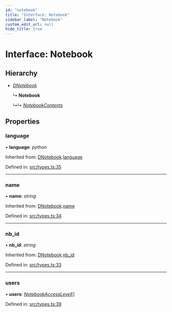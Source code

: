```yaml
---
id: "notebook"
title: "Interface: Notebook"
sidebar_label: "Notebook"
custom_edit_url: null
hide_title: true
---
```


# Interface: Notebook

## Hierarchy

* [*DNotebook*](dnotebook.md)

  ↳ **Notebook**

  ↳↳ [*NotebookContents*](notebookcontents.md)

## Properties

### language

• **language**: *python*

Inherited from: [DNotebook](dnotebook.md).[language](dnotebook.md#language)

Defined in: [src/types.ts:35](https://github.com/actually-colab/editor/blob/0e7786b/client/src/types.ts#L35)

___

### name

• **name**: *string*

Inherited from: [DNotebook](dnotebook.md).[name](dnotebook.md#name)

Defined in: [src/types.ts:34](https://github.com/actually-colab/editor/blob/0e7786b/client/src/types.ts#L34)

___

### nb\_id

• **nb\_id**: *string*

Inherited from: [DNotebook](dnotebook.md).[nb_id](dnotebook.md#nb_id)

Defined in: [src/types.ts:33](https://github.com/actually-colab/editor/blob/0e7786b/client/src/types.ts#L33)

___

### users

• **users**: [*NotebookAccessLevel*](notebookaccesslevel.md)[]

Defined in: [src/types.ts:39](https://github.com/actually-colab/editor/blob/0e7786b/client/src/types.ts#L39)
